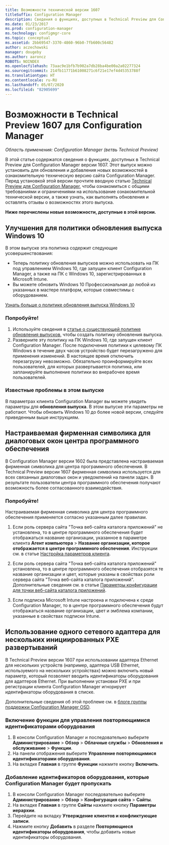 ```yaml
---
title: Возможности технической версии 1607
titleSuffix: Configuration Manager
description: Сведения о функциях, доступных в Technical Preview для Configuration Manager, версия 1607.
ms.date: 01/23/2017
ms.prod: configuration-manager
ms.technology: configmgr-core
ms.topic: conceptual
ms.assetid: 2bb69547-3370-4860-96b0-7fb600c56482
author: aczechowski
manager: dougeby
ms.author: aaroncz
ROBOTS: NOINDEX
ms.openlocfilehash: 73aac9e1bfb7b902a7db28ba4be00a2a02277324
ms.sourcegitcommit: 214fb11771b61008271c6f21e17ef4d45353788f
ms.translationtype: HT
ms.contentlocale: ru-RU
ms.lasthandoff: 05/07/2020
ms.locfileid: "82905699"
---
```

# <a name="capabilities-in-technical-preview-1607-for-configuration-manager"></a>Возможности в Technical Preview 1607 для Configuration Manager

*Область применения: Configuration Manager (ветвь Technical Preview)*

В этой статье содержатся сведения о функциях, доступных в Technical Preview для Configuration Manager версии 1607. Этот выпуск можно установить для обновления и добавления новых возможностей в ознакомительную техническую версию сайта Configuration Manager.      Перед установкой этой версии прочтите вводную статью [Technical Preview для Configuration Manager](../../core/get-started/technical-preview.md), чтобы ознакомиться с общими требованиями и ограничениями на использование ознакомительной технической версии, а также узнать, как выполнять обновления и оставлять отзывы о возможностях этого выпуска.    


**Ниже перечислены новые возможности, доступные в этой версии.**  

## <a name="improvements-to-the-windows-10-edition-upgrade-policy"></a><a name="dmp_edition"></a> Улучшения для политики обновления выпуска Windows 10

В этом выпуске эта политика содержит следующие усовершенствования:

* Теперь политику обновления выпусков можно использовать на ПК под управлением Windows 10, где запущен клиент Configuration Manager, а также на ПК с Windows 10, зарегистрированных в Microsoft Intune.
* Вы можете обновить Windows 10 Профессиональная до любой из указанных в мастере платформ, которые совместимы с оборудованием.

[Узнать больше о политике обновления выпуска Windows 10](../../compliance/deploy-use/upgrade-windows-version.md)

### <a name="try-it-out"></a>Попробуйте!

1. Используйте сведения в [статье о существующей политике обновления выпусков](../../compliance/deploy-use/upgrade-windows-version.md), чтобы создать политику обновления выпуска.
2. Разверните эту политику на ПК Windows 10, где запущен клиент Configuration Manager.
После подключения политики к целевому ПК Windows в течение двух часов устройство будет перезагружено для применения изменений. В настоящее время отключить перезагрузку невозможно. Обязательно проинформируйте всех пользователей, для которых развертывается политика, или запланируйте выполнение политики во внерабочее время пользователей.

### <a name="known-issue-with-this-release"></a>Известные проблемы в этом выпуске
В параметрах клиента Configuration Manager вы можете увидеть параметры для **обновления выпуска**. В этом выпуске эти параметры не работают. Чтобы обновить Windows 10 до более новой версии, следуйте приведенным выше инструкциям.

## <a name="customizable-branding-for-software-center-dialogs"></a>Настраиваемая фирменная символика для диалоговых окон центра программного обеспечения

В Configuration Manager версии 1602 была представлена настраиваемая фирменная символика для центра программного обеспечения. В Technical Preview версии 1607 фирменная символика используется для всех связанных диалоговых окон и уведомлений на панели задач. В результате пользователи центра программного обеспечения получают возможность более согласованного взаимодействия.

### <a name="try-it-out"></a>Попробуйте!

Настраиваемая фирменная символика для центра программного обеспечения применяется согласно указанным далее правилам.

1. Если роль сервера сайта "Точка веб-сайта каталога приложений" не установлена, то в центре программного обеспечения будет отображаться название организации, указанное в параметре клиента **Агент компьютера** > **Название организации, которое отображается в центре программного обеспечения**. Инструкции см. в статье [Настройка параметров клиента](../../core/clients/deploy/configure-client-settings.md).

2. Если роль сервера сайта "Точка веб-сайта каталога приложений" установлена, то в центре программного обеспечения отобразятся те название организации и цвет, которые указаны в свойствах роли сервера сайта "Точка веб-сайта каталога приложений". Дополнительные сведения см. в статье [Параметры конфигурации для точки веб-сайта каталога приложений](../../core/servers/deploy/configure/configuration-options-for-site-system-roles.md#BKMK_ApplicationCatalog_Website).

3. Если подписка Microsoft Intune настроена и подключена к среде Configuration Manager, то в центре программного обеспечения будут отображаться название организации, цвет и эмблема компании, указанные в свойствах подписки Intune.

## <a name="use-the-same-network-adapter-for-multiple-pxe-initiated-deployments"></a>Использование одного сетевого адаптера для нескольких инициированных PXE развертываний
В Technical Preview версии 1607 при использовании адаптера Ethernet для нескольких устройств (например, адаптера USB Ethernet, используемого на нескольких устройствах) можно включить новый параметр, который позволяет вводить идентификаторы оборудования для адаптеров Ethernet. При выполнении установки PXE и при регистрации клиента Configuration Manager игнорирует идентификаторы оборудования в списке.

Дополнительные сведения об этой проблеме см. в [блоге группы поддержки Configuration Manager OSD](https://techcommunity.microsoft.com/t5/configuration-manager-archive/reusing-the-same-nic-for-multiple-pxe-initiated-deployments-in/ba-p/273721).  

### <a name="enable-the-feature-to-manage-duplicate-hardware-identifiers"></a>Включение функции для управления повторяющимися идентификаторами оборудования  
1. В консоли Configuration Manager и последовательно выберите **Администрирование** > **Обзор** > **Облачные службы** > **Обновления и обслуживание** > **Функции**.
2. На панели отображения выберите **Управление повторяющимися идентификаторами оборудования**.
3. На вкладке **Главная** в группе **Функции** нажмите кнопку **Включить**.

### <a name="add-hardware-identifiers-for-configuration-manager-to-ignore"></a>Добавление идентификаторов оборудования, которые Configuration Manager будет пропускать  
1. В консоли Configuration Manager последовательно выберите **Администрирование** > **Обзор** > **Конфигурация сайта** > **Сайты**.
2. На вкладке **Главная** в группе **Сайты** нажмите кнопку **Параметры иерархии**.
3. Перейдите на вкладку **Утверждение клиентов и конфликтующие записи**.
4. Нажмите кнопку **Добавить** в разделе **Повторяющиеся идентификаторы оборудования**, чтобы добавить новые идентификаторы оборудования.
